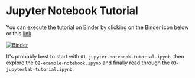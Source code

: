 # Jupyter Notebook Tutorial

You can execute the tutorial on Binder by clicking on the Binder icon below or this [link](https://mybinder.org/v2/gh/ofuhrer/HPC4WC/master?urlpath=lab/tree/tutorial/).

[![Binder](http://mybinder.org/badge_logo.svg)](https://mybinder.org/v2/gh/ofuhrer/HPC4WC/master?urlpath=lab/tree/tutorial/)

It's probably best to start with `01-jupyter-notebook-tutorial.ipynb`, then explore the `02-example-notebook.ipynb` and finally read through the `03-jupyterlab-tutorial.ipynb`.
